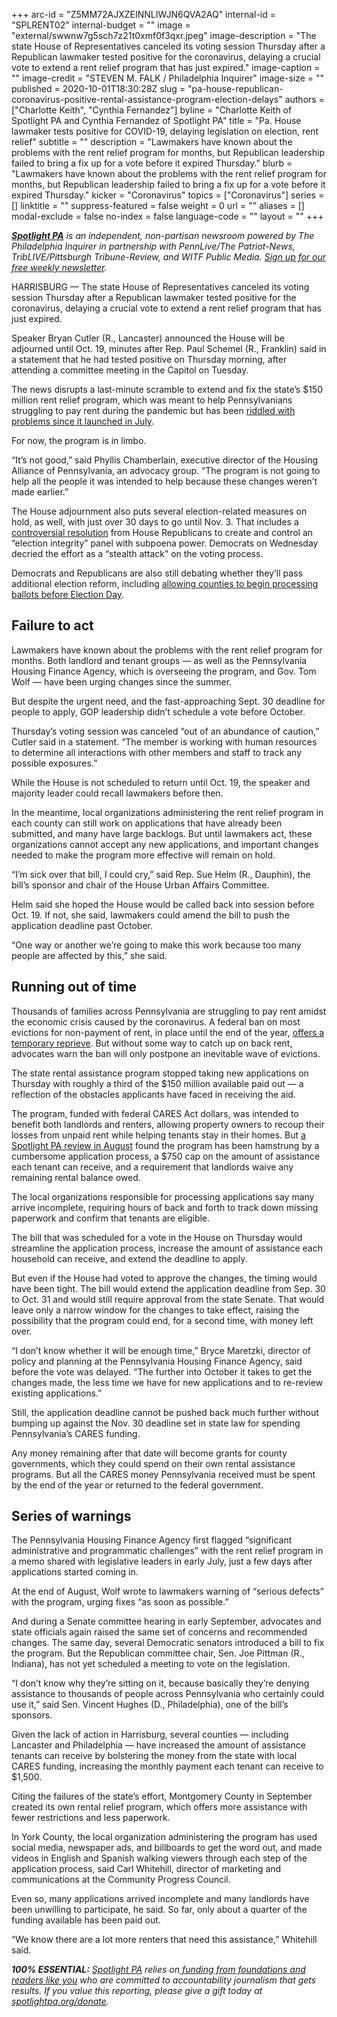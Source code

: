 +++
arc-id = "Z5MM72AJXZEINNLIWJN6QVA2AQ"
internal-id = "SPLRENT02"
internal-budget = ""
image = "external/swwnw7g5sch7z21t0xmf0f3qxr.jpeg"
image-description = "The state House of Representatives canceled its voting session Thursday after a Republican lawmaker tested positive for the coronavirus, delaying a crucial vote to extend a rent relief program that has just expired."
image-caption = ""
image-credit = "STEVEN M. FALK / Philadelphia Inquirer"
image-size = ""
published = 2020-10-01T18:30:28Z
slug = "pa-house-republican-coronavirus-positive-rental-assistance-program-election-delays"
authors = ["Charlotte Keith", "Cynthia Fernandez"]
byline = "Charlotte Keith of Spotlight PA and Cynthia Fernandez of Spotlight PA"
title = "Pa. House lawmaker tests positive for COVID-19, delaying legislation on election, rent relief"
subtitle = ""
description = "Lawmakers have known about the problems with the rent relief program for months, but Republican leadership failed to bring a fix up for a vote before it expired Thursday."
blurb = "Lawmakers have known about the problems with the rent relief program for months, but Republican leadership failed to bring a fix up for a vote before it expired Thursday."
kicker = "Coronavirus"
topics = ["Coronavirus"]
series = []
linktitle = ""
suppress-featured = false
weight = 0
url = ""
aliases = []
modal-exclude = false
no-index = false
language-code = ""
layout = ""
+++

<a href="https://www.spotlightpa.org/"><i><b>Spotlight PA</b></i></a><i> is an independent, non-partisan newsroom powered by The Philadelphia Inquirer in partnership with PennLive/The Patriot-News, TribLIVE/Pittsburgh Tribune-Review, and WITF Public Media. </i><a href="https://www.spotlightpa.org/newsletters"><i>Sign up for our free weekly newsletter</i></a><i>.</i>

HARRISBURG — The state House of Representatives canceled its voting session Thursday after a Republican lawmaker tested positive for the coronavirus, delaying a crucial vote to extend a rent relief program that has just expired.

Speaker Bryan Cutler (R., Lancaster) announced the House will be adjourned until Oct. 19, minutes after Rep. Paul Schemel (R., Franklin) said in a statement that he had tested positive on Thursday morning, after attending a committee meeting in the Capitol on Tuesday.

The news disrupts a last-minute scramble to extend and fix the state’s $150 million rent relief program, which was meant to help Pennsylvanians struggling to pay rent during the pandemic but has been <a href="https://www.spotlightpa.org/news/2020/08/pa-evictions-ban-rental-assistance-program-coronavirus-flaws/">riddled with problems since it launched in July</a>.

For now, the program is in limbo.

“It’s not good,” said Phyllis Chamberlain, executive director of the Housing Alliance of Pennsylvania, an advocacy group. “The program is not going to help all the people it was intended to help because these changes weren’t made earlier.”

<script src="https://www.spotlightpa.org/embed.js" async></script><div data-spl-embed-version="1" data-spl-src="https://www.spotlightpa.org/embeds/newsletter-covid/"></div>

The House adjournment also puts several election-related measures on hold, as well, with just over 30 days to go until Nov. 3. That includes a <a href="https://www.spotlightpa.org/news/2020/09/pa-election-integrity-committee-house-republicans-voting/">controversial resolution</a> from House Republicans to create and control an “election integrity” panel with subpoena power. Democrats on Wednesday decried the effort as a “stealth attack” on the voting process.

Democrats and Republicans are also still debating whether they’ll pass additional election reform, including <a href="https://www.spotlightpa.org/news/2020/09/pa-election-november-supreme-court-mail-ballots-tom-wolf/" target=_blank>allowing counties to begin processing ballots before Election Day</a>.

## Failure to act

Lawmakers have known about the problems with the rent relief program for months. Both landlord and tenant groups — as well as the Pennsylvania Housing Finance Agency, which is overseeing the program, and Gov. Tom Wolf — have been urging changes since the summer.

But despite the urgent need, and the fast-approaching Sept. 30 deadline for people to apply, GOP leadership didn’t schedule a vote before October.

Thursday’s voting session was canceled “out of an abundance of caution,” Cutler said in a statement. “The member is working with human resources to determine all interactions with other members and staff to track any possible exposures.”

While the House is not scheduled to return until Oct. 19, the speaker and majority leader could recall lawmakers before then.

In the meantime, local organizations administering the rent relief program in each county can still work on applications that have already been submitted, and many have large backlogs. But until lawmakers act, these organizations cannot accept any new applications, and important changes needed to make the program more effective will remain on hold.

“I’m sick over that bill, I could cry,” said Rep. Sue Helm (R., Dauphin), the bill’s sponsor and chair of the House Urban Affairs Committee.

Helm said she hoped the House would be called back into session before Oct. 19. If not, she said, lawmakers could amend the bill to push the application deadline past October.

“One way or another we’re going to make this work because too many people are affected by this,” she said.

## Running out of time

Thousands of families across Pennsylvania are struggling to pay rent amidst the economic crisis caused by the coronavirus. A federal ban on most evictions for non-payment of rent, in place until the end of the year, <a href="https://www.spotlightpa.org/news/2020/09/pa-eviction-ban-cdc-order-tom-wolf-republican-legislature-renters/">offers a temporary reprieve</a>. But without some way to catch up on back rent, advocates warn the ban will only postpone an inevitable wave of evictions.

The state rental assistance program stopped taking new applications on Thursday with roughly a third of the $150 million available paid out — a reflection of the obstacles applicants have faced in receiving the aid.

The program, funded with federal CARES Act dollars, was intended to benefit both landlords and renters, allowing property owners to recoup their losses from unpaid rent while helping tenants stay in their homes. But <a href="https://www.spotlightpa.org/news/2020/08/pa-evictions-ban-rental-assistance-program-coronavirus-flaws/" target=_blank>a Spotlight PA review in August</a> found the program has been hamstrung by a cumbersome application process, a $750 cap on the amount of assistance each tenant can receive, and a requirement that landlords waive any remaining rental balance owed.

The local organizations responsible for processing applications say many arrive incomplete, requiring hours of back and forth to track down missing paperwork and confirm that tenants are eligible.

<script src="https://www.spotlightpa.org/embed.js" async></script><div data-spl-embed-version="1" data-spl-src="https://www.spotlightpa.org/embeds/donate/"></div>

The bill that was scheduled for a vote in the House on Thursday would streamline the application process, increase the amount of assistance each household can receive, and extend the deadline to apply.

But even if the House had voted to approve the changes, the timing would have been tight. The bill would extend the application deadline from Sep. 30 to Oct. 31 and would still require approval from the state Senate. That would leave only a narrow window for the changes to take effect, raising the possibility that the program could end, for a second time, with money left over.

“I don’t know whether it will be enough time,” Bryce Maretzki, director of policy and planning at the Pennsylvania Housing Finance Agency, said before the vote was delayed. “The further into October it takes to get the changes made, the less time we have for new applications and to re-review existing applications.”

Still, the application deadline cannot be pushed back much further without bumping up against the Nov. 30 deadline set in state law for spending Pennsylvania’s CARES funding.

Any money remaining after that date will become grants for county governments, which they could spend on their own rental assistance programs. But all the CARES money Pennsylvania received must be spent by the end of the year or returned to the federal government.

## Series of warnings

The Pennsylvania Housing Finance Agency first flagged “significant administrative and programmatic challenges” with the rent relief program in a memo shared with legislative leaders in early July, just a few days after applications started coming in.

At the end of August, Wolf wrote to lawmakers warning of “serious defects” with the program, urging fixes “as soon as possible.”

And during a Senate committee hearing in early September, advocates and state officials again raised the same set of concerns and recommended changes. The same day, several Democratic senators introduced a bill to fix the program. But the Republican committee chair, Sen. Joe Pittman (R., Indiana), has not yet scheduled a meeting to vote on the legislation.

“I don’t know why they’re sitting on it, because basically they’re denying assistance to thousands of people across Pennsylvania who certainly could use it,” said Sen. Vincent Hughes (D., Philadelphia), one of the bill’s sponsors.

Given the lack of action in Harrisburg, several counties — including Lancaster and Philadelphia — have increased the amount of assistance tenants can receive by bolstering the money from the state with local CARES funding, increasing the monthly payment each tenant can receive to $1,500.

Citing the failures of the state’s effort, Montgomery County in September created its own rental relief program, which offers more assistance with fewer restrictions and less paperwork.

In York County, the local organization administering the program has used social media, newspaper ads, and billboards to get the word out, and made videos in English and Spanish walking viewers through each step of the application process, said Carl Whitehill, director of marketing and communications at the Community Progress Council.

Even so, many applications arrived incomplete and many landlords have been unwilling to participate, he said. So far, only about a quarter of the funding available has been paid out.

“We know there are a lot more renters that need this assistance,” Whitehill said.

<i><b>100% ESSENTIAL:</b></i><i> </i><a href="https://www.spotlightpa.org/"><i>Spotlight PA</i></a><i> relies on</i><a href="https://www.spotlightpa.org/support"><i> funding from foundations and readers like you</i></a><i> who are committed to accountability journalism that gets results. If you value this reporting, please give a gift today at </i><a href="https://www.spotlightpa.org/donate"><i>spotlightpa.org/donate</i></a><i>.</i>

<script src="https://www.spotlightpa.org/embed.js" async></script><div data-spl-embed-version="1" data-spl-src="https://www.spotlightpa.org/embeds/tips/?tip_text=Are%20you%20%3Cb%3Efacing%20eviction%20as%20a%20result%20of%20the%20coronavirus%20pandemic%3C%2Fb%3E%3F%20We%20want%20to%20hear%20from%20you."></div>
